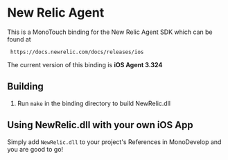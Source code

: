 New Relic Agent
==========

This is a MonoTouch binding for the New Relic Agent SDK which can be found at

     https://docs.newrelic.com/docs/releases/ios

The current version of this binding is **iOS Agent 3.324**

Building
---------

1. Run `make` in the binding directory to build NewRelic.dll

Using NewRelic.dll with your own iOS App
------------------------------------------

Simply add `NewRelic.dll` to your project's References in MonoDevelop and you
are good to go!
